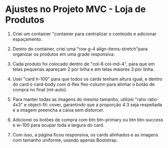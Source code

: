 # Ajustes no Projeto MVC - Loja de Produtos

1. Criei um container "container para centralizar o conteúdo e adicionar espaçamento.

2. Dentro do container, criei uma "row g-4 align-items-stretch"para organizar os produtos em uma grade responsiva.

3. Cada produto foi colocado dentro de "col-6 col-md-4", para que em telas pequenas apareçam 2 por linha e em telas maiores 3 por linha.

4. Usei "card h-100" para que todos os cards tenham altura igual, e dentro do card o card-body com d-flex flex-column para alinhar o botão de compra no final (mt-auto).

5. Para manter todas as imagens do mesmo tamanho, utilizei "ratio ratio-4x3" e object-fit: cover, garantindo que a proporção 4:3 seja respeitada e a imagem preencha a caixa sem distorcer.

6. Adicionei os botões de compra com btn btn-primary ou btn btn-success e w-100 para ocupar toda a largura do card.

7. Com isso, a página ficou responsiva, os cards alinhados e as imagens com tamanho uniforme, usando apenas Bootstrap.
